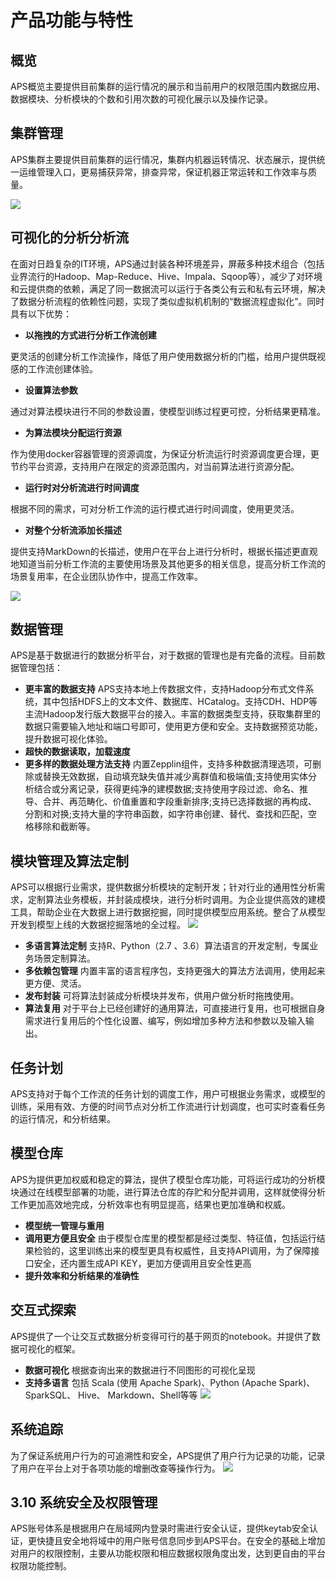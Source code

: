 # 产品功能与特性

## 概览

APS概览主要提供目前集群的运行情况的展示和当前用户的权限范围内数据应用、数据模块、分析模块的个数和引用次数的可视化展示以及操作记录。

## 集群管理

APS集群主要提供目前集群的运行情况，集群内机器运转情况、状态展示，提供统一运维管理入口，更易捕获异常，排查异常，保证机器正常运转和工作效率与质量。

![](/white_paper/fig/fig_01.jpg)

## 可视化的分析分析流

在面对日趋复杂的IT环境，APS通过封装各种环境差异，屏蔽多种技术组合（包括业界流行的Hadoop、Map-Reduce、Hive、Impala、Sqoop等），减少了对环境和云提供商的依赖，满足了同一数据流可以运行于各类公有云和私有云环境，解决了数据分析流程的依赖性问题，实现了类似虚拟机机制的“数据流程虚拟化”。同时具有以下优势：

* **以拖拽的方式进行分析工作流创建**

更灵活的创建分析工作流操作，降低了用户使用数据分析的门槛，给用户提供既视感的工作流创建体验。

* **设置算法参数**

通过对算法模块进行不同的参数设置，使模型训练过程更可控，分析结果更精准。

* **为算法模块分配运行资源**

作为使用docker容器管理的资源调度，为保证分析流运行时资源调度更合理，更节约平台资源，支持用户在限定的资源范围内，对当前算法进行资源分配。

* **运行时对分析流进行时间调度**

根据不同的需求，可对分析工作流的运行模式进行时间调度，使用更灵活。

* **对整个分析流添加长描述**

提供支持MarkDown的长描述，使用户在平台上进行分析时，根据长描述更直观地知道当前分析工作流的主要使用场景及其他更多的相关信息，提高分析工作流的场景复用率，在企业团队协作中，提高工作效率。

![](/white_paper/fig/fig_02.jpg)

## 数据管理
APS是基于数据进行的数据分析平台，对于数据的管理也是有完备的流程。目前数据管理包括：
* **更丰富的数据支持**
APS支持本地上传数据文件，支持Hadoop分布式文件系统，其中包括HDFS上的文本文件、数据库、HCatalog。支持CDH、HDP等主流Hadoop发行版大数据平台的接入。丰富的数据类型支持，获取集群里的数据只需要输入地址和端口号即可，使用更方便和安全。支持数据预览功能，提升数据可视化体验。
* **超快的数据读取，加载速度**
* **更多样的数据处理方法支持**
内置Zepplin组件，支持多种数据清理选项，可删除或替换无效数据，自动填充缺失值并减少离群值和极端值;支持使用实体分析结合或分离记录，获得更纯净的建模数据;支持使用字段过滤、命名、推导、合并、再范畴化、价值重置和字段重新排序;支持已选择数据的再构成、分割和对换;支持大量的字符串函数，如字符串创建、替代、查找和匹配，空格移除和截断等。
## 模块管理及算法定制
APS可以根据行业需求，提供数据分析模块的定制开发；针对行业的通用性分析需求，定制算法业务模板，并封装成模块，进行分析时调用。为企业提供高效的建模工具，帮助企业在大数据上进行数据挖掘，同时提供模型应用系统。整合了从模型开发到模型上线的大数据挖掘落地的全过程。
![](/white_paper/fig/fig_03.jpg)
* **多语言算法定制**
支持R、Python（2.7 、3.6）算法语言的开发定制，专属业务场景定制算法。
* **多依赖包管理**
内置丰富的语言程序包，支持更强大的算法方法调用，使用起来更方便、灵活。
* **发布封装**
可将算法封装成分析模块并发布，供用户做分析时拖拽使用。
* **算法复用**
对于平台上已经创建好的通用算法，可直接进行复用，也可根据自身需求进行复用后的个性化设置、编写，例如增加多种方法和参数以及输入输出。
## 任务计划
APS支持对于每个工作流的任务计划的调度工作，用户可根据业务需求，或模型的训练，采用有效、方便的时间节点对分析工作流进行计划调度，也可实时查看任务的运行情况，和分析结果。
## 模型仓库
APS为提供更加权威和稳定的算法，提供了模型仓库功能，可将运行成功的分析模块通过在线模型部署的功能，进行算法仓库的存贮和分配并调用，这样就使得分析工作更加高效地完成，分析效率也有明显提高，结果也更加准确和权威。
* **模型统一管理与重用**
* **调用更方便且安全**
由于模型仓库里的模型都是经过类型、特征值，包括运行结果检验的，这里训练出来的模型更具有权威性，且支持API调用，为了保障接口安全，还内置生成API KEY，更加方便调用且安全性更高
* **提升效率和分析结果的准确性**
## 交互式探索
APS提供了一个让交互式数据分析变得可行的基于网页的notebook。并提供了数据可视化的框架。
* **数据可视化**
根据查询出来的数据进行不同图形的可视化呈现
* **支持多语言**
包括 Scala (使用 Apache Spark)、Python (Apache Spark)、SparkSQL、 Hive、 Markdown、Shell等等
![](/white_paper/fig/fig_04.png)
## 系统追踪
为了保证系统用户行为的可追溯性和安全，APS提供了用户行为记录的功能，记录了用户在平台上对于各项功能的增删改查等操作行为。
![](/white_paper/fig/fig_05.jpg)
## 3.10 系统安全及权限管理
APS账号体系是根据用户在局域网内登录时需进行安全认证，提供keytab安全认证，更快捷且安全地将域中的用户账号信息同步到APS平台。在安全的基础上增加对用户的权限控制，主要从功能权限和相应数据权限角度出发，达到更自由的平台权限功能控制。

